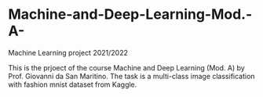 # Machine-and-Deep-Learning-Mod.-A-
Machine Learning project 2021/2022

This is the prjoect of the course Machine and Deep Learning (Mod. A) by Prof. Giovanni da San Maritino. 
The task is a multi-class image classification with fashion mnist dataset from Kaggle.
